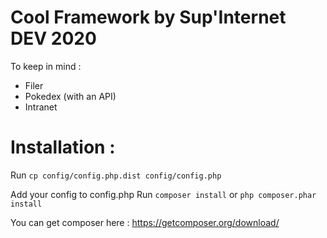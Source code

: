 # Cool Framework by Sup'Internet DEV 2020

To keep in mind :
- Filer
- Pokedex (with an API)
- Intranet

Installation :
==============

Run
```cp config/config.php.dist config/config.php```

Add your config to config.php
Run
```composer install```
or
```php composer.phar install```

You can get composer here : <https://getcomposer.org/download/>
